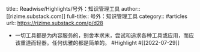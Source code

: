 title:: Readwise/Highlights/号外：知识管理工具
author:: [[rizime.substack.com]]
full-title:: 号外：知识管理工具
category:: #articles
url:: https://rizime.substack.com/p/d28
- 一切工具都是为内容服务的，别舍本求末，尝试和追求各种工具或应用，而应该重道而轻器。任何优雅的都是简单的。 #Highlight #[[2022-07-29]]